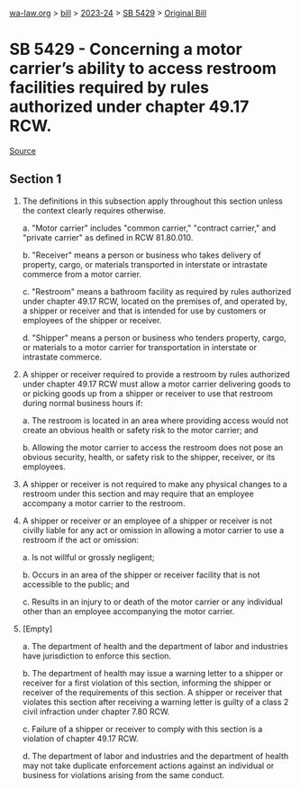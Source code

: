 [wa-law.org](/) > [bill](/bill/) > [2023-24](/bill/2023-24/) > [SB 5429](/bill/2023-24/sb/5429/) > [Original Bill](/bill/2023-24/sb/5429/1/)

# SB 5429 - Concerning a motor carrier’s ability to access restroom facilities required by rules authorized under chapter 49.17 RCW.

[Source](http://lawfilesext.leg.wa.gov/biennium/2023-24/Pdf/Bills/Senate%20Bills/5429.pdf)

## Section 1
1. The definitions in this subsection apply throughout this section unless the context clearly requires otherwise.

    a. "Motor carrier" includes "common carrier," "contract carrier," and "private carrier" as defined in RCW 81.80.010.

    b. "Receiver" means a person or business who takes delivery of property, cargo, or materials transported in interstate or intrastate commerce from a motor carrier.

    c. "Restroom" means a bathroom facility as required by rules authorized under chapter 49.17 RCW, located on the premises of, and operated by, a shipper or receiver and that is intended for use by customers or employees of the shipper or receiver.

    d. "Shipper" means a person or business who tenders property, cargo, or materials to a motor carrier for transportation in interstate or intrastate commerce.

2. A shipper or receiver required to provide a restroom by rules authorized under chapter 49.17 RCW must allow a motor carrier delivering goods to or picking goods up from a shipper or receiver to use that restroom during normal business hours if:

    a. The restroom is located in an area where providing access would not create an obvious health or safety risk to the motor carrier; and

    b. Allowing the motor carrier to access the restroom does not pose an obvious security, health, or safety risk to the shipper, receiver, or its employees.

3. A shipper or receiver is not required to make any physical changes to a restroom under this section and may require that an employee accompany a motor carrier to the restroom.

4. A shipper or receiver or an employee of a shipper or receiver is not civilly liable for any act or omission in allowing a motor carrier to use a restroom if the act or omission:

    a. Is not willful or grossly negligent;

    b. Occurs in an area of the shipper or receiver facility that is not accessible to the public; and

    c. Results in an injury to or death of the motor carrier or any individual other than an employee accompanying the motor carrier.

5. [Empty]

    a. The department of health and the department of labor and industries have jurisdiction to enforce this section.

    b. The department of health may issue a warning letter to a shipper or receiver for a first violation of this section, informing the shipper or receiver of the requirements of this section. A shipper or receiver that violates this section after receiving a warning letter is guilty of a class 2 civil infraction under chapter 7.80 RCW.

    c. Failure of a shipper or receiver to comply with this section is a violation of chapter 49.17 RCW.

    d. The department of labor and industries and the department of health may not take duplicate enforcement actions against an individual or business for violations arising from the same conduct.

